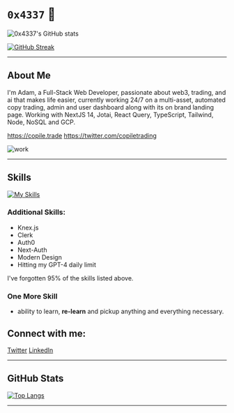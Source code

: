 # `0x4337` 👋

![0x4337's GitHub stats](https://github-readme-stats.vercel.app/api?username=0x4337&show_icons=true&theme=radical)

[![GitHub Streak](https://streak-stats.demolab.com?user=0x4337&theme=react&hide_border=true)](https://git.io/streak-stats)

---

## About Me

I'm Adam, a Full-Stack Web Developer, passionate about web3, trading, and ai that makes life easier, currently working 24/7 on a multi-asset, automated copy trading, admin and user dashboard along with its on brand landing page. Working with NextJS 14, Jotai, React Query, TypeScript, Tailwind, Node, NoSQL and GCP.

https://copile.trade
https://twitter.com/copiletrading


![work](https://i.imgur.com/iDSmtxL.png)

---

## Skills

[![My Skills](https://skillicons.dev/icons?i=html,css,js,react,tailwind,sass,nextjs,express,nodejs,ts,mysql,mongodb,aws,gcp,docker,postman,vercel,discord,firebase,stackoverflow)](https://skillicons.dev)

### Additional Skills:
- Knex.js
- Clerk
- Auth0
- Next-Auth
- Modern Design
- Hitting my GPT-4 daily limit

I've forgotten 95% of the skills listed above. 

### One More Skill
- ability to learn, __re-learn__ and pickup anything and everything necessary.


## Connect with me:

[Twitter](https://twitter.com/VantriaDAO)
[LinkedIn](https://linkedin.com/in/adamgedge)

---

## GitHub Stats

[![Top Langs](https://github-readme-stats-taupe-delta.vercel.app/api/top-langs/?username=0x4337&layout=compact)](https://github.com/0x4337/github-readme-stats)

---
